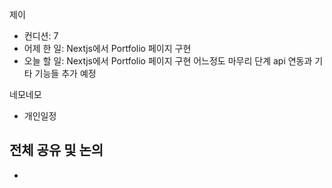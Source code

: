 
제이
- 컨디션: 7
- 어제 한 일: Nextjs에서 Portfolio 페이지 구현
- 오늘 할 일: Nextjs에서 Portfolio 페이지 구현 어느정도 마무리 단계 api 연동과 기타 기능들 추가 예정

네모네모
- 개인일정

## 전체 공유 및 논의
- 
